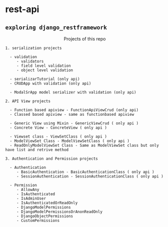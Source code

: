 # rest-api

## `exploring django_restframework`

<p align='center'> Projects of this repo </p>

`1. serialization projects`

      - validation
         - validators
         - field level validation
         - object level validation

      - serializarTutorial (only api)
      - CRUDApp with validation (only api)

      - ModalSrApp model serializer with validation (only api)

`2. API View projects`

      - Function based apiview - FunctionApiViewCrud (only api)
      - Classed based apiview - same as functionbased apiview

      - Generic View using Mixin - GenericViewCrud ( only api )
      - Concrete View - ConcreteView ( only api )

      - Viewset class - ViewSetClass ( only api )
      - ModelViewSet Class - ModelViewSetClass ( only api )
      - ReadOnlyModelViewSet Class - Same as ModelViewSet class but only have list and retrive method

`3. Authentication and Permission projects`

      - Authentication
         - BasicAuthentication - BasicAuthenticationClass ( only api )
         - SessionAuthentication - SessionAuthenticationClass ( only api )

      - Permission
         - AllowAny
         - IsAuthenticated
         - IsAdminUser
         - IsAuthenticatedOrReadOnly
         - DjangoModelPermissions
         - DjangoModelPermissionsOrAnonReadOnly
         - DjangoObjectPermissions
         - CustomPermissions
